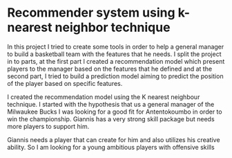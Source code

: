 # Recommender system using k-nearest neighbor technique

In this project I tried to create some tools in order to help a general manager to build a basketball team with the features that he needs. I split the project in to parts, at the first part I created a recommendation model which present players to the manager based on the features that he defined  and at the second part, I tried to build a prediction model aiming to predict the position of the player based on specific features.

I created the recommendation model using the K nearest neighbour technique. I started with the hypothesis that us a general manager of the Milwaukee Bucks I was looking for a good fit for Antentokoumbo in order to win the championship. Giannis has a very strong skill package but needs more players to support him. 

Giannis needs a player that can create for him and also utilizes his creative ability. So I am looking for a young ambitious players with offensive skills 
